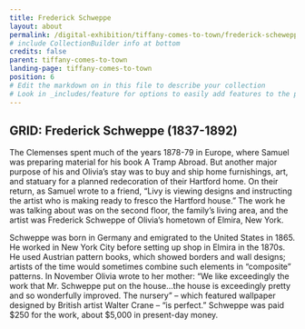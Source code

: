 ```yaml
---
title: Frederick Schweppe
layout: about
permalink: /digital-exhibition/tiffany-comes-to-town/frederick-scheweppe.html
# include CollectionBuilder info at bottom
credits: false
parent: tiffany-comes-to-town
landing-page: tiffany-comes-to-town
position: 6
# Edit the markdown on in this file to describe your collection
# Look in _includes/feature for options to easily add features to the page
---
```


## GRID: Frederick Schweppe (1837-1892)
The Clemenses spent much of the years 1878-79 in Europe, where Samuel was preparing material for his book A Tramp Abroad. But another major purpose of his and Olivia’s stay was to buy and ship home furnishings, art, and statuary for a planned redecoration of their Hartford home. On their return, as Samuel wrote to a friend, “Livy is viewing designs and instructing the artist who is making ready to fresco the Hartford house.” The work he was talking about was on the second floor, the family’s living area, and the artist was Frederick Schweppe of Olivia’s hometown of Elmira, New York.

Schweppe was born in Germany and emigrated to the United States in 1865. He worked in New York City before setting up shop in Elmira in the 1870s. He used Austrian pattern books, which showed borders and wall designs; artists of the time would sometimes combine such elements in “composite” patterns. In November Olivia wrote to her mother: “We like exceedingly the work that Mr. Schweppe put on the house…the house is exceedingly pretty and so wonderfully improved. The nursery” – which featured wallpaper designed by British artist Walter Crane – “is perfect.” Schweppe was paid $250 for the work, about $5,000 in present-day money.